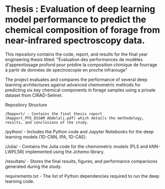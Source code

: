 # Thesis : Evaluation of deep learning model performance to predict the chemical composition of forage from near-infrared spectroscopy data.

This repository contains the code, report, and results for the final year engineering thesis titled: 
"Évaluation des performances de modèles d'apprentissage profond pour prédire la composition chimique de fourrage à partir de données de spectroscopie en proche infrarouge"

The project evaluates and compares the performance of several deep learning architectures against advanced chemometric methods for predicting six key chemical components in forage samples using a private dataset from CIRAD-Selmet.

Repository Structure

    /Rapport/ - Contains the final thesis report (Rapport_PFE_DSSAM_Abdelali.pdf) which details the methodology, results, and conclusions of the study.

/python/ - Includes the Python code and Jupyter Notebooks for the deep learning models (1D-CNN, IPA, 1D-CAE).

/Julia/ - Contains the Julia code for the chemometric models (PLS and kNN-LWPLSR) implemented using the Jchemo library.

/resultats/ - Stores the final results, figures, and performance comparisons generated during the study.

requirements.txt - The list of Python dependencies required to run the deep learning code.
